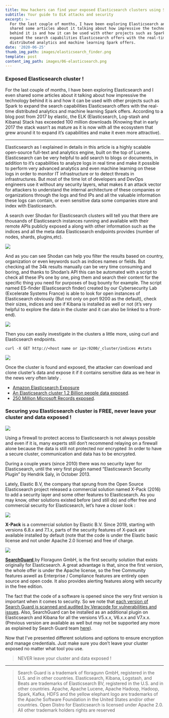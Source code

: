```yaml
---
title: How hackers can find your exposed Elasticsearch clusters using Shodan!
subtitle: Your guide to ELK attacks and security
excerpt: >-
  For the last couple of months, I have been exploring Elasticsearch and I even
  shared some articles about it talking about how impressive the technology
  behind it is and how it can be used with other projects such as Spark to
  expand the search capabilities Elasticsearch offers with the real-time
  distributed analytics and machine learning Spark offers. 
date: '2020-06-25'
thumb_img_path: images/elasticsearch_finder.png
template: post
content_img_path: images/06-elasticsearch.png
---
```

### Exposed Elasticsearch cluster !

For the last couple of months, I have been exploring Elasticsearch and I even shared some articles about it talking about how impressive the technology behind it is and how it can be used with other projects such as Spark to expand the search capabilities Elasticsearch offers with the real-time distributed analytics and machine learning Spark offers. According to a blog post from 2017 by elastic, the ELK (Elasticsearch, Log-stash and Kibana) Stack has exceeded 100 million downloads (Knowing that in early 2017 the stack wasn’t as mature as it is now with all the ecosystem that grew around it to expand it’s capabilities and make it even more attractive).

***
Elasticsearch as I explained in details in this article is a highly scalable open-source full-text and analytics engine, built on the top of Lucene. Elasticsearch can be very helpful to add search to blogs or documents, in addition to it’s capabilities to analyze logs in real time and make it possible to perform very advanced analytics and even machine learning on these logs in order to monitor IT infrastructure or to detect threats in infrastructures. But most of the time lot of developers and DevOps engineers use it without any security layers, what makes it an attack vector for attackers to understand the internal architecture of these companies or organizations through the logs and find IPs and all the valuable information these logs can contain, or even sensitive data some companies store and index with Elasticsearch.

A search over Shodan for Elasticsearch clusters will tell you that there are thousands of Elasticsearch instances running and available with their remote APIs publicly exposed a along with other information such as the indices and all the meta data Elasticsearch endpoints provides (number of nodes, shards, plugins,etc).


<img src="/images/shodan.png">


And as you can see Shodan can help you filter the results based on country, organization or even keywords such as indices names or fields. But checking all the 34k results manually can be very time consuming and boring, and thanks to Shodan’s API this can be automated with a script to check all these IPs one by one, ping them and search their content for the specific thing you need for purposes of bug bounty for example. The script named ES-finder (Elasticsearch finder) created by our Cybersecurity Lab (Excelerate Systems France) is able to look for open instances of Elasticsearch obviously (But not only on port 9200 as the default), check their sizes, indices and see if Kibana is installed as well or not (it’s very helpful to explore the data in the cluster and it can also be linked to a front-end).


<img src="/images/elasticsearch_finder.png">


Then you can easily investigate in the clusters a little more, using curl and Elasticsearch endpoints.

```
curl -X GET http://<host name or ip>:9200/_cluster/indices #stats

```

<img src="/images/es_finder_rsl.png">


Once the cluster is found and exposed, the attacker can download and clone cluster’s data and expose it if it contains sensitive data as we hear in the news very often lately .


- [Amazon Elasticsearch Exposure](https://news.sophos.com/en-us/2019/11/15/exposed-amazon-elasticsearch-exposure/)
- [An Elasticsearch cluster 1.2 Billion people data exposed](https://www.cisomag.com/elasticsearch-server-exposed-1-2-billion-people-data/).
- [250 Million Microsoft Records exposed](https://thedefenceworks.com/blog/250-million-microsoft-records-exposed-in-another-elasticsearch-server-related-breach/).

### Securing you Elasticsearch cluster is FREE, never leave your cluster and data exposed ! 


<img src="/images/searchguard.jpeg">



Using a firewall to protect access to Elasticsearch is not always possible and even if it is, many experts still don’t recommend relaying on a firewall alone because the data is still not protected nor encrypted :In order to have a secure cluster, communication and data has to be encrypted.

During a couple years (since 2010) there was no security layer for Elasticsearch, until the very first plugin named “Elasticsearch Security Plugin” by Hendrik Saly, in October 2013.

Lately, Elastic B.V, the company that sprung from the Open Source Elasticsearch project released a commercial solution named X-Pack (2016) to add a security layer and some other features to Elasticsearch. As you may know, other solutions existed before (and still do) and offer free and commercial security for Elasticsearch, let’s have a closer look :


<img src="/images/timeline_searchguard.png">



**X-Pack** is a commercial solution by Elastic B.V. Since 2019, starting with versions 6.8.x and 7.1.x, parts of the security features of X-pack are available installed by default (note that the code is under the Elastic basic license and not under Apache 2.0 license) and free of charge.


<img src="/images/xpack.png">


**[SearchGuard](https://search-guard.com/)**,by Floragunn GmbH, is the first security solution that exists originally for Elasticsearch. A great advantage is that, since the first version, the whole offer is under the Apache license, so the free Community features aswell as Enterprise / Compliance features are entirely open source and open code. It also provides alerting features along with security in the free edition.

The fact that the code of a software is opened since the very first version is important when it comes to security. So we note that [each version of Search Guard is scanned and audited by Veracode for vulnerabilities and issues](https://search-guard.com/search-guard-ca-veracode-verified/). Also, SearchGuard can be installed as an additional plugin on Elasticsearch and Kibana for all the versions V5.x.x, V6.x.x and V7.x.x. (Previous version are available as well but may not be supported any more as explained by Search Guard team [here](https://docs.search-guard.com/latest/eol-policy)).

Now that I’ve presented different solutions and options to ensure encryption and manage credentials. Just make sure you don’t leave your cluster exposed no matter what tool you use.

> NEVER leave your cluster and data exposed !

***
> Search Guard is a trademark of floragunn GmbH, registered in the U.S. and in other countries. Elasticsearch, Kibana, Logstash, and Beats are trademarks of Elasticsearch BV, registered in the U.S. and in other countries. Apache, Apache Lucene, Apache Hadoop, Hadoop, Spark, Kafka, HDFS and the yellow elephant logo are trademarks of the Apache Software Foundation in the United States and/or other countries. Open Distro for Elasticsearch is licensed under Apache 2.0. All other trademark holders rights are reserved